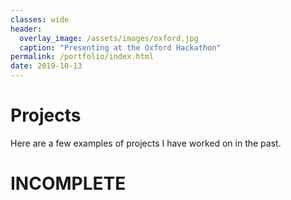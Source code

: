 ```yaml
---
classes: wide
header:
  overlay_image: /assets/images/oxford.jpg
  caption: "Presenting at the Oxford Hackathon"
permalink: /portfolio/index.html
date: 2019-10-13
---
```

# Projects

Here are a few examples of projects I have worked on in the past. 

# INCOMPLETE

<!------------------------------- FOOTER --------------------------------->

[1]: /assets/docs/CV.pdf

[2]: mailto:sharan98m@gmail.com
